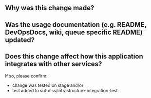 ## Why was this change made?



## Was the usage documentation (e.g. README, DevOpsDocs, wiki, queue specific README) updated?



## Does this change affect how this application integrates with other services?

If so, please confirm:
- change was tested on stage    and/or
- test added to sul-dlss/infrastructure-integration-test
